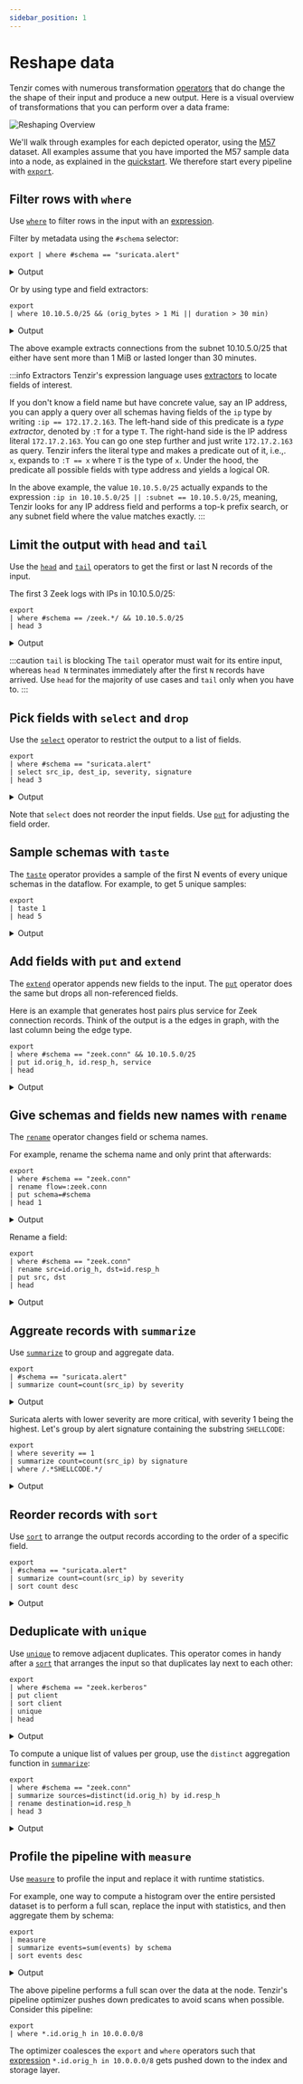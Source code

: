 ```yaml
---
sidebar_position: 1
---
```


# Reshape data

Tenzir comes with numerous transformation [operators](../../operators.md) that
do change the the shape of their input and produce a new output. Here is a
visual overview of transformations that you can perform over a data frame:

![Reshaping Overview](reshaping.excalidraw.svg)

We'll walk through examples for each depicted operator, using the
[M57](../../user-guides.md) dataset. All examples assume that you have imported
the M57 sample data into a node, as explained in the
[quickstart](../../get-started.md#quickstart). We therefore start every pipeline
with [`export`](../../operators/export.md).

## Filter rows with `where`

Use [`where`](../../operators/where.md) to filter rows in the
input with an [expression](../../language/expressions.md).

Filter by metadata using the `#schema` selector:

```
export | where #schema == "suricata.alert"
```

<details>
<summary>Output</summary>

```json
{
  "timestamp": "2021-11-17T13:52:05.695469",
  "flow_id": 1868285155318879,
  "pcap_cnt": 143,
  "vlan": null,
  "in_iface": null,
  "src_ip": "14.1.112.177",
  "src_port": 38376,
  "dest_ip": "198.71.247.91",
  "dest_port": 123,
  "proto": "UDP",
  "event_type": "alert",
  "community_id": null,
  "alert": {
    "app_proto": null,
    "action": "allowed",
    "gid": 1,
    "signature_id": 2017919,
    "rev": 2,
    "signature": "ET DOS Possible NTP DDoS Inbound Frequent Un-Authed MON_LIST Requests IMPL 0x03",
    "category": "Attempted Denial of Service",
    "severity": 2,
    "source": {
      "ip": null,
      "port": null
    },
    "target": {
      "ip": null,
      "port": null
    },
    "metadata": {
      "created_at": [
        "2014_01_03"
      ],
      "updated_at": [
        "2014_01_03"
      ]
    }
  },
  "flow": {
    "pkts_toserver": 2,
    "pkts_toclient": 0,
    "bytes_toserver": 468,
    "bytes_toclient": 0,
    "start": "2021-11-17T13:52:05.695391",
    "end": null,
    "age": null,
    "state": null,
    "reason": null,
    "alerted": null
  },
  "payload": null,
  "payload_printable": null,
  "stream": null,
  "packet": null,
  "packet_info": {
    "linktype": null
  },
  "app_proto": "failed"
}
```

(Only 1 out of 19 shown.)

</details>

Or by using type and field extractors:

```
export
| where 10.10.5.0/25 && (orig_bytes > 1 Mi || duration > 30 min)
```

<details>
<summary>Output</summary>

```json
{
  "ts": "2021-11-19T06:30:30.918301",
  "uid": "C9T8pykxdsT7iSrc9",
  "id": {
    "orig_h": "10.10.5.101",
    "orig_p": 50046,
    "resp_h": "87.120.8.190",
    "resp_p": 9090
  },
  "proto": "tcp",
  "service": null,
  "duration": "5.09m",
  "orig_bytes": 1394538,
  "resp_bytes": 95179,
  "conn_state": "S1",
  "local_orig": null,
  "local_resp": null,
  "missed_bytes": 0,
  "history": "ShADad",
  "orig_pkts": 5046,
  "orig_ip_bytes": 1596390,
  "resp_pkts": 5095,
  "resp_ip_bytes": 298983,
  "tunnel_parents": null,
  "community_id": "1:UPodR2krvvXUGhc/NEL9kejd7FA=",
  "_write_ts": null
}
{
  "ts": "2021-11-19T07:05:44.694927",
  "uid": "ChnTjeQncxZrb0ZWg",
  "id": {
    "orig_h": "10.10.5.101",
    "orig_p": 50127,
    "resp_h": "87.120.8.190",
    "resp_p": 9090
  },
  "proto": "tcp",
  "service": null,
  "duration": "54.81s",
  "orig_bytes": 1550710,
  "resp_bytes": 97122,
  "conn_state": "S1",
  "local_orig": null,
  "local_resp": null,
  "missed_bytes": 0,
  "history": "ShADadww",
  "orig_pkts": 5409,
  "orig_ip_bytes": 1767082,
  "resp_pkts": 5477,
  "resp_ip_bytes": 316206,
  "tunnel_parents": null,
  "community_id": "1:aw0CtkT7YikUZWyqdHwgLhqJXxU=",
  "_write_ts": null
}
{
  "ts": "2021-11-19T06:30:15.910850",
  "uid": "CxuTEOgWv2Z74FCG6",
  "id": {
    "orig_h": "10.10.5.101",
    "orig_p": 50041,
    "resp_h": "87.120.8.190",
    "resp_p": 9090
  },
  "proto": "tcp",
  "service": null,
  "duration": "36.48m",
  "orig_bytes": 565,
  "resp_bytes": 507,
  "conn_state": "S1",
  "local_orig": null,
  "local_resp": null,
  "missed_bytes": 0,
  "history": "ShADad",
  "orig_pkts": 78,
  "orig_ip_bytes": 3697,
  "resp_pkts": 77,
  "resp_ip_bytes": 3591,
  "tunnel_parents": null,
  "community_id": "1:r337wYxbKPDv5Vkjoz3gGuld1bs=",
  "_write_ts": null
}
```

</details>

The above example extracts connections from the subnet 10.10.5.0/25 that either
have sent more than 1 MiB or lasted longer than 30 minutes.

:::info Extractors
Tenzir's expression language uses
[extractors](../../language/expressions.md#extractors) to locate fields of
interest.

If you don't know a field name but have concrete value, say an IP address,
you can apply a query over all schemas having fields of the `ip` type by writing
`:ip == 172.17.2.163`. The left-hand side of this predicate is a *type
extractor*, denoted by `:T` for a type `T`. The right-hand side is the IP
address literal `172.17.2.163`. You can go one step further and just write
`172.17.2.163` as query. Tenzir infers the literal type and makes a predicate
out of it, i.e.,. `x`, expands to `:T == x` where `T` is the type of `x`. Under
the hood, the predicate all possible fields with type address and yields a
logical OR.

In the above example, the value `10.10.5.0/25` actually expands to the
expression `:ip in 10.10.5.0/25 || :subnet == 10.10.5.0/25`, meaning, Tenzir
looks for any IP address field and performs a top-k prefix search, or any subnet
field where the value matches exactly.
:::

## Limit the output with `head` and `tail`

Use the [`head`](../../operators/head.md) and
[`tail`](../../operators/tail.md) operators to get the first or
last N records of the input.

The first 3 Zeek logs with IPs in 10.10.5.0/25:

```
export
| where #schema == /zeek.*/ && 10.10.5.0/25
| head 3
```

<details>
<summary>Output</summary>

```json
{
  "ts": "2021-11-19T04:28:06.186626",
  "cause": "violation",
  "analyzer_kind": "protocol",
  "analyzer_name": "GSSAPI",
  "uid": "CaHAWI2k6vB6BEOh65",
  "fuid": null,
  "id.orig_h": "10.10.5.101",
  "id.orig_p": 49847,
  "id.resp_h": "10.10.5.5",
  "id.resp_p": 49667,
  "id.vlan": null,
  "id.vlan_inner": null,
  "failure_reason": "Binpac exception: binpac exception: out_of_bound: ASN1EncodingMeta:more_len: 129 > 74",
  "failure_data": null
}
{
  "ts": "2021-11-19T04:28:06.186853",
  "cause": "violation",
  "analyzer_kind": "protocol",
  "analyzer_name": "GSSAPI",
  "uid": "CaHAWI2k6vB6BEOh65",
  "fuid": null,
  "id.orig_h": "10.10.5.101",
  "id.orig_p": 49847,
  "id.resp_h": "10.10.5.5",
  "id.resp_p": 49667,
  "id.vlan": null,
  "id.vlan_inner": null,
  "failure_reason": "Binpac exception: binpac exception: out_of_bound: ASN1EncodingMeta:more_len: 129 > 74",
  "failure_data": null
}
{
  "ts": "2021-11-19T04:28:06.187119",
  "cause": "violation",
  "analyzer_kind": "protocol",
  "analyzer_name": "GSSAPI",
  "uid": "CaHAWI2k6vB6BEOh65",
  "fuid": null,
  "id.orig_h": "10.10.5.101",
  "id.orig_p": 49847,
  "id.resp_h": "10.10.5.5",
  "id.resp_p": 49667,
  "id.vlan": null,
  "id.vlan_inner": null,
  "failure_reason": "Binpac exception: binpac exception: out_of_bound: ASN1EncodingMeta:more_len: 129 > 74",
  "failure_data": null
}
```

</details>

:::caution `tail` is blocking
The `tail` operator must wait for its entire input, whereas `head N` terminates
immediately after the first `N` records have arrived. Use `head` for
the majority of use cases and `tail` only when you have to.
:::

## Pick fields with `select` and `drop`

Use the [`select`](../../operators/select.md) operator to
restrict the output to a list of fields.

```
export
| where #schema == "suricata.alert"
| select src_ip, dest_ip, severity, signature
| head 3
```

<details>
<summary>Output</summary>

```json
{
  "src_ip": "8.218.64.104",
  "dest_ip": "198.71.247.91",
  "alert": {
    "signature": "SURICATA UDPv4 invalid checksum",
    "severity": 3
  }
}
{
  "src_ip": "14.1.112.177",
  "dest_ip": "198.71.247.91",
  "alert": {
    "signature": "ET DOS Possible NTP DDoS Inbound Frequent Un-Authed MON_LIST Requests IMPL 0x03",
    "severity": 2
  }
}
{
  "src_ip": "167.94.138.20",
  "dest_ip": "198.71.247.91",
  "alert": {
    "signature": "SURICATA UDPv4 invalid checksum",
    "severity": 3
  }
}
```

</details>

Note that `select` does not reorder the input fields. Use
[`put`](../../operators/put.md) for adjusting the field order.

## Sample schemas with `taste`

The [`taste`](../../operators/taste.md) operator provides a
sample of the first N events of every unique schemas in the dataflow. For
example, to get 5 unique samples:

```
export
| taste 1
| head 5
```

<details>
<summary>Output</summary>

```json
{
  "ts": "2021-11-17T13:54:01.721755",
  "cause": "violation",
  "analyzer_kind": "protocol",
  "analyzer_name": "HTTP",
  "uid": "Cqp7rtziLijlnrxYf",
  "fuid": null,
  "id.orig_h": "87.251.64.137",
  "id.orig_p": 64078,
  "id.resp_h": "198.71.247.91",
  "id.resp_p": 80,
  "id.vlan": null,
  "id.vlan_inner": null,
  "failure_reason": "not a http request line",
  "failure_data": null
}
{
  "ts": "2021-11-17T13:33:53.748229",
  "ts_delta": "1.18m",
  "peer": "zeek",
  "gaps": 0,
  "acks": 2,
  "percent_lost": 0.0,
  "_write_ts": null
}
{
  "ts": "2021-11-17T13:32:46.565337",
  "uid": "C5luJD1ATrGDOcouW2",
  "id": {
    "orig_h": "89.248.165.145",
    "orig_p": 43831,
    "resp_h": "198.71.247.91",
    "resp_p": 52806
  },
  "proto": "tcp",
  "service": null,
  "duration": null,
  "orig_bytes": null,
  "resp_bytes": null,
  "conn_state": "S0",
  "local_orig": null,
  "local_resp": null,
  "missed_bytes": 0,
  "history": "S",
  "orig_pkts": 1,
  "orig_ip_bytes": 40,
  "resp_pkts": 0,
  "resp_ip_bytes": 0,
  "tunnel_parents": null,
  "community_id": "1:c/CLmyk4xRElyzleEMhJ4Baf4Gk=",
  "_write_ts": null
}
{
  "ts": "2021-11-18T08:05:09.134638",
  "uid": "Cwk5in34AvxJ8MurDh",
  "id": {
    "orig_h": "10.2.9.133",
    "orig_p": 49768,
    "resp_h": "10.2.9.9",
    "resp_p": 135
  },
  "rtt": "254.0us",
  "named_pipe": "135",
  "endpoint": "epmapper",
  "operation": "ept_map",
  "_write_ts": null
}
{
  "ts": "2021-11-18T08:00:21.486539",
  "uids": [
    "C4fKs01p1bdzLWvtQa"
  ],
  "client_addr": "192.168.1.102",
  "server_addr": "192.168.1.1",
  "mac": "00:0b:db:63:58:a6",
  "host_name": "m57-jo",
  "client_fqdn": "m57-jo.",
  "domain": "m57.biz",
  "requested_addr": null,
  "assigned_addr": "192.168.1.102",
  "lease_time": "59.4m",
  "client_message": null,
  "server_message": null,
  "msg_types": [
    "REQUEST",
    "ACK"
  ],
  "duration": "163.82ms",
  "trans_id": null,
  "_write_ts": null
}
```

</details>

## Add fields with `put` and `extend`

The [`extend`](../../operators/extend.md) operator appends new
fields to the input. The [`put`](../../operators/put.md)
operator does the same but drops all non-referenced fields.

Here is an example that generates host pairs plus service for Zeek connection
records. Think of the output is a the edges in graph, with the last column being
the edge type.

```
export 
| where #schema == "zeek.conn" && 10.10.5.0/25
| put id.orig_h, id.resp_h, service
| head
```

<details>
<summary>Output</summary>

```json
{
  "id.orig_h": "10.10.5.101",
  "id.resp_h": "77.75.230.91",
  "service": "http"
}
{
  "id.orig_h": "10.10.5.101",
  "id.resp_h": "10.10.5.5",
  "service": "dns"
}
{
  "id.orig_h": "10.10.5.101",
  "id.resp_h": "10.10.5.5",
  "service": "dns"
}
{
  "id.orig_h": "10.10.5.101",
  "id.resp_h": "20.189.173.1",
  "service": null
}
{
  "id.orig_h": "10.10.5.101",
  "id.resp_h": "20.189.173.1",
  "service": "ssl"
}
{
  "id.orig_h": "10.10.5.101",
  "id.resp_h": "52.109.8.21",
  "service": "ssl"
}
{
  "id.orig_h": "10.10.5.101",
  "id.resp_h": "10.10.5.5",
  "service": "dns"
}
{
  "id.orig_h": "10.10.5.101",
  "id.resp_h": "10.10.5.5",
  "service": "dns"
}
{
  "id.orig_h": "10.10.5.101",
  "id.resp_h": "20.54.88.152",
  "service": "ssl"
}
{
  "id.orig_h": "10.10.5.101",
  "id.resp_h": "13.107.42.16",
  "service": "ssl"
}
```

</details>

## Give schemas and fields new names with `rename`

The [`rename`](../../operators/rename.md) operator changes field
or schema names.

For example, rename the schema name and only print that afterwards:

```
export
| where #schema == "zeek.conn"
| rename flow=:zeek.conn
| put schema=#schema
| head 1
```

<details>
<summary>Output</summary>

```json
{
  "schema": "flow"
}
```

</details>

Rename a field:

```
export
| where #schema == "zeek.conn"
| rename src=id.orig_h, dst=id.resp_h
| put src, dst
| head
```

<details>
<summary>Output</summary>

```json
{"src": "89.248.165.145", "dst": "198.71.247.91"}
{"src": "128.14.134.170", "dst": "198.71.247.91"}
{"src": "60.205.181.213", "dst": "198.71.247.91"}
{"src": "31.44.185.120", "dst": "198.71.247.91"}
{"src": "91.223.67.180", "dst": "198.71.247.91"}
{"src": "185.73.126.70", "dst": "198.71.247.91"}
{"src": "183.136.225.42", "dst": "198.71.247.91"}
{"src": "71.6.135.131", "dst": "198.71.247.91"}
{"src": "172.104.138.223", "dst": "198.71.247.91"}
{"src": "185.94.111.1", "dst": "198.71.247.91"}
```

</details>

## Aggreate records with `summarize`

Use [`summarize`](../../operators/summarize.md) to group and
aggregate data.

```
export
| #schema == "suricata.alert"
| summarize count=count(src_ip) by severity
```

<details>
<summary>Output</summary>

```json
{
  "alert.severity": 1,
  "count": 134644
}
{
  "alert.severity": 2,
  "count": 26780
}
{
  "alert.severity": 3,
  "count": 179713
}
```

</details>

Suricata alerts with lower severity are more critical, with severity 1 being the
highest. Let's group by alert signature containing the substring `SHELLCODE`:

```
export
| where severity == 1
| summarize count=count(src_ip) by signature
| where /.*SHELLCODE.*/
```

<details>
<summary>Output</summary>

```json
{
  "alert.signature": "ET SHELLCODE Possible Call with No Offset TCP Shellcode",
  "count": 2
}
{
  "alert.signature": "ET SHELLCODE Possible %41%41%41%41 Heap Spray Attempt",
  "count": 32
}
```

</details>

## Reorder records with `sort`

Use [`sort`](../../operators/sort.md) to arrange the output
records according to the order of a specific field.

```
export
| #schema == "suricata.alert"
| summarize count=count(src_ip) by severity
| sort count desc
```

<details>
<summary>Output</summary>

```json
{
  "alert.severity": 3,
  "count": 179713
}
{
  "alert.severity": 1,
  "count": 134644
}
{
  "alert.severity": 2,
  "count": 26780
}
```

</details>

## Deduplicate with `unique`

Use [`unique`](../../operators/unique.md) to remove adjacent
duplicates. This operator comes in handy after a
[`sort`](../../operators/sort.md) that arranges the input so
that duplicates lay next to each other:

```
export
| where #schema == "zeek.kerberos"
| put client
| sort client
| unique
| head
```

<details>
<summary>Output</summary>

```json
{
  "client": "/NM"
}
{
  "client": "Administrator/EAGLEFREAKS"
}
{
  "client": "DEKSTOP-D9UMVWL$/SIMONSAYSGO.NET"
}
{
  "client": "DEKSTOP-VVCWQF5$/POLICYBARONS.COM"
}
{
  "client": "DESKTOP-1-PC$/MAXSUGER.COM"
}
{
  "client": "DESKTOP-1O7QAEA$/VICTORYPUNK.COM"
}
{
  "client": "DESKTOP-2P2S7WR$/VICTORYPUNK.COM"
}
{
  "client": "DESKTOP-30CQ14B$/FIRGREENTECH.COM"
}
{
  "client": "DESKTOP-3KI6Y6G$/JIGGEDYJACK.COM"
}
{
  "client": "DESKTOP-41SH6EJ$/DUCKKISSMIXER.COM"
}
```

</details>

To compute a unique list of values per group, use the `distinct` aggregation
function in [`summarize`](../../operators/summarize.md):

```
export
| where #schema == "zeek.conn"
| summarize sources=distinct(id.orig_h) by id.resp_h
| rename destination=id.resp_h
| head 3
```

<details>
<summary>Output</summary>

```json
{
  "destination": "192.168.201.13",
  "sources": [
    "10.12.14.101",
    "10.12.17.101"
  ]
}
{
  "destination": "192.168.62.104",
  "sources": [
    "10.12.14.101",
    "10.12.17.101"
  ]
}
{
  "destination": "10.0.177.137",
  "sources": [
    "10.7.5.133"
  ]
}
```

</details>

## Profile the pipeline with `measure`

Use [`measure`](../../operators/measure.md) to profile the input
and replace it with runtime statistics.

For example, one way to compute a histogram over the entire persisted dataset is
to perform a full scan, replace the input with statistics, and then aggregate
them by schema:

```
export
| measure
| summarize events=sum(events) by schema
| sort events desc
```

<details>
<summary>Output</summary>

```
{
  "schema": "suricata.flow",
  "events": 1129992
}
{
  "schema": "zeek.conn",
  "events": 583838
}
{
  "schema": "suricata.alert",
  "events": 341137
}
{
  "schema": "suricata.dns",
  "events": 289117
}
{
  "schema": "suricata.http",
  "events": 150736
}
{
  "schema": "zeek.dns",
  "events": 90013
}
{
  "schema": "suricata.tls",
  "events": 84608
}
{
  "schema": "zeek.http",
  "events": 75290
}
{
  "schema": "zeek.telemetry",
  "events": 72853
}
{
  "schema": "suricata.smb",
  "events": 67943
}
{
  "schema": "zeek.ssl",
  "events": 42389
}
{
  "schema": "suricata.fileinfo",
  "events": 35968
}
{
  "schema": "suricata.dcerpc",
  "events": 33055
}
{
  "schema": "zeek.files",
  "events": 21922
}
{
  "schema": "zeek.dce_rpc",
  "events": 19585
}
{
  "schema": "zeek.analyzer",
  "events": 14755
}
{
  "schema": "suricata.anomaly",
  "events": 8535
}
{
  "schema": "zeek.notice",
  "events": 5871
}
{
  "schema": "suricata.smtp",
  "events": 5208
}
{
  "schema": "zeek.weird",
  "events": 4617
}
{
  "schema": "zeek.reporter",
  "events": 3528
}
{
  "schema": "suricata.krb5",
  "events": 3378
}
{
  "schema": "zeek.ocsp",
  "events": 2874
}
{
  "schema": "zeek.kerberos",
  "events": 2708
}
{
  "schema": "zeek.x509",
  "events": 2379
}
{
  "schema": "zeek.smtp",
  "events": 1967
}
{
  "schema": "zeek.smb_mapping",
  "events": 1584
}
{
  "schema": "zeek.stats",
  "events": 1409
}
{
  "schema": "zeek.ntp",
  "events": 1224
}
{
  "schema": "zeek.smb_files",
  "events": 1140
}
{
  "schema": "suricata.ftp",
  "events": 954
}
{
  "schema": "suricata.sip",
  "events": 936
}
{
  "schema": "zeek.dpd",
  "events": 926
}
{
  "schema": "suricata.dhcp",
  "events": 648
}
{
  "schema": "zeek.tunnel",
  "events": 606
}
{
  "schema": "zeek.sip",
  "events": 565
}
{
  "schema": "zeek.loaded_scripts",
  "events": 512
}
{
  "schema": "zeek.capture_loss",
  "events": 476
}
{
  "schema": "zeek.ntlm",
  "events": 429
}
{
  "schema": "zeek.pe",
  "events": 315
}
{
  "schema": "suricata.snmp",
  "events": 288
}
{
  "schema": "zeek.dhcp",
  "events": 267
}
{
  "schema": "zeek.snmp",
  "events": 132
}
{
  "schema": "suricata.tftp",
  "events": 62
}
{
  "schema": "suricata.stats",
  "events": 12
}
{
  "schema": "zeek.traceroute",
  "events": 9
}
{
  "schema": "zeek.ftp",
  "events": 4
}
{
  "schema": "suricata.ikev2",
  "events": 2
}
{
  "schema": "suricata.ftp_data",
  "events": 1
}
{
  "schema": "zeek.packet_filter",
  "events": 1
}
{
  "schema": "zeek.radius",
  "events": 1
}
```

</details>

The above pipeline performs a full scan over the data at the node. Tenzir's
pipeline optimizer pushes down predicates to avoid scans when possible. Consider
this pipeline:

```
export
| where *.id.orig_h in 10.0.0.0/8
```

The optimizer coalesces the `export` and `where` operators such that
[expression](../../language/expressions.md) `*.id.orig_h in 10.0.0.0/8` gets
pushed down to the index and storage layer.
